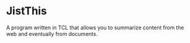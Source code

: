 JistThis
========

A program written in TCL that allows you to summarize content from the web and eventually from documents. 
